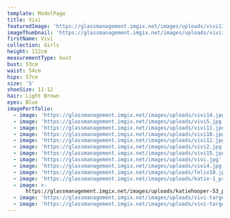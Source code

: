 ```yaml
---
template: ModelPage
title: Vivi
featuredImage: 'https://glassmanagement.imgix.net/images/uploads/vivi11.jpg'
imageThumbnail: 'https://glassmanagement.imgix.net/images/uploads/vivi14.jpg'
firstName: Vivi
collection: Girls
height: 112cm
measurementType: bust
bust: 53cm
waist: 54cm
hips: 57cm
size: '5'
shoeSize: 11-12
hair: Light Brown
eyes: Blue
imagePortfolio:
  - image: 'https://glassmanagement.imgix.net/images/uploads/vivi14.jpg'
  - image: 'https://glassmanagement.imgix.net/images/uploads/vivi5.jpg'
  - image: 'https://glassmanagement.imgix.net/images/uploads/vivi11.jpg'
  - image: 'https://glassmanagement.imgix.net/images/uploads/vivi10.jpg'
  - image: 'https://glassmanagement.imgix.net/images/uploads/vivi12.jpg'
  - image: 'https://glassmanagement.imgix.net/images/uploads/vivi2.jpg'
  - image: 'https://glassmanagement.imgix.net/images/uploads/vivi15.jpg'
  - image: 'https://glassmanagement.imgix.net/images/uploads/vivi.jpg'
  - image: 'https://glassmanagement.imgix.net/images/uploads/vivi4.jpg'
  - image: 'https://glassmanagement.imgix.net/images/uploads/felix10.jpg'
  - image: 'https://glassmanagement.imgix.net/images/uploads/katie-1_preview.jpg'
  - image: >-
      https://glassmanagement.imgix.net/images/uploads/katiehooper-53_preview.jpg
  - image: 'https://glassmanagement.imgix.net/images/uploads/vivi-target.jpg'
  - image: 'https://glassmanagement.imgix.net/images/uploads/vivi-target-3.jpg'
---
```


